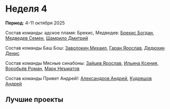 # Неделя 4
**Период**: 4-11 октября 2025  

Состав команды: адское пламя: Брекис, Медведев: [Брекис Богдан](https://github.com/BrekisBog), [Медведев Семен](https://github.com/Levington), [Шамрило Дмитрий](https://github.com/404)

Состав команды Баш Бош: [Заволокин Михаил](https://github.com/Sunder32), [Гаран Ярослав](https://github.com/Yarikttyui), [Дедюхин Денис](https://github.com/FaraPIMP)

Состав команды Мясные синабоны: [Зайцев Ярослав](https://github.com/RifitGG), [Ильина Ксения](https://github.com/Hioka3), [Воробьёв Роман](https://github.com/Bibuk), [Марк Неъматов](https://github.com/nematovmark5-lgtm)

Состав команды Привет Андрей!: [Александров Андрей](https://github.com/Freez0n), [Кудряшов Андрей](https://github.com/Delta200513)

## Лучшие проекты